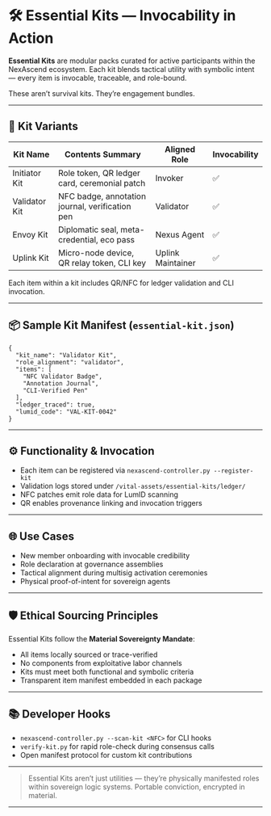 # 🛠️ Essential Kits — Invocability in Action

**Essential Kits** are modular packs curated for active participants within the NexAscend ecosystem. Each kit blends tactical utility with symbolic intent — every item is invocable, traceable, and role-bound.

These aren’t survival kits. They’re engagement bundles.

---

## 🎒 Kit Variants

| Kit Name            | Contents Summary                             | Aligned Role       | Invocability  |
|---------------------|-----------------------------------------------|---------------------|---------------|
| Initiator Kit       | Role token, QR ledger card, ceremonial patch | Invoker             | ✅             |
| Validator Kit       | NFC badge, annotation journal, verification pen | Validator         | ✅             |
| Envoy Kit           | Diplomatic seal, meta-credential, eco pass   | Nexus Agent         | ✅             |
| Uplink Kit          | Micro-node device, QR relay token, CLI key   | Uplink Maintainer   | ✅             |

Each item within a kit includes QR/NFC for ledger validation and CLI invocation.

---

## 📦 Sample Kit Manifest (`essential-kit.json`)

```
{
  "kit_name": "Validator Kit",
  "role_alignment": "validator",
  "items": [
    "NFC Validator Badge",
    "Annotation Journal",
    "CLI-Verified Pen"
  ],
  "ledger_traced": true,
  "lumid_code": "VAL-KIT-0042"
}
```

---

## ⚙️ Functionality & Invocation

- Each item can be registered via `nexascend-controller.py --register-kit`
- Validation logs stored under `/vital-assets/essential-kits/ledger/`
- NFC patches emit role data for LumID scanning
- QR enables provenance linking and invocation triggers

---

## 🌐 Use Cases

- New member onboarding with invocable credibility
- Role declaration at governance assemblies
- Tactical alignment during multisig activation ceremonies
- Physical proof-of-intent for sovereign agents

---

## 🛡️ Ethical Sourcing Principles

Essential Kits follow the **Material Sovereignty Mandate**:

- All items locally sourced or trace-verified
- No components from exploitative labor channels
- Kits must meet both functional and symbolic criteria
- Transparent item manifest embedded in each package

---

## 📚 Developer Hooks

- `nexascend-controller.py --scan-kit <NFC>` for CLI hooks
- `verify-kit.py` for rapid role-check during consensus calls
- Open manifest protocol for custom kit contributions

---

> Essential Kits aren’t just utilities — they’re physically manifested roles within sovereign logic systems. Portable conviction, encrypted in material.


---